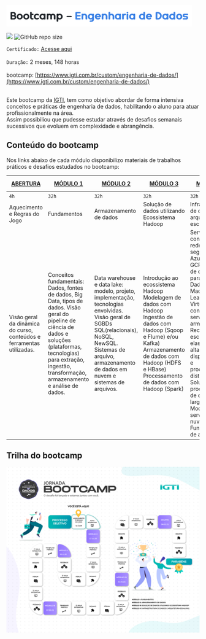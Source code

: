 [![](https://github.com/masedos/Bootcamp-Engenharia-de-Dados/blob/main/logo.png)](https://www.linkedin.com/in/masedos/)

[![](https://img.shields.io/badge/made%20by-masedos-blue)](https://www.linkedin.com/in/masedos/)
![GitHub repo size](https://img.shields.io/badge/-engenheiro%20de%20dados-green)


`Certificado:` [Acesse aqui](https://github.com/masedos/Bootcamp-Engenharia-de-Dados/blob/main/Fernandes%20Macedo%20RibeiroBootcamp%20Engenharia%20de%20Dados.pdf)
</br></br>
`Duração:` 2 meses, 148 horas
</br></br>
bootcamp: [https://www.igti.com.br/custom/engenharia-de-dados/](https://www.igti.com.br/custom/engenharia-de-dados/)
</br></br>

Este bootcamp da [IGTI](https://www.igti.com.br/), tem como objetivo abordar de forma intensiva conceitos e práticas de engenharia de dados, habilitando o aluno para atuar profissionalmente na área.</br>
Assim possibiliou que pudesse estudar através de desafios semanais sucessivos que evoluem em complexidade e abrangência.

## Conteúdo do bootcamp

Nos links abaixo de cada módulo disponibilizo materiais de trabalhos práticos e desafios estudados no bootcamp:

| [ABERTURA](https://github.com/masedos/Bootcamp-Engenharia-de-Dados/tree/main/Abertura) | [MÓDULO 1](https://github.com/masedos/Bootcamp-Engenharia-de-Dados/tree/main/M%C3%B3dulo%201)| [MÓDULO 2](https://github.com/masedos/Bootcamp-Engenharia-de-Dados/tree/main/M%C3%B3dulo%202) | [MÓDULO 3](https://github.com/masedos/Bootcamp-Engenharia-de-Dados/tree/main/M%C3%B3dulo%203) | [MÓDULO 4](https://github.com/masedos/Bootcamp-Engenharia-de-Dados/tree/main/M%C3%B3dulo%204) | [DESAFIO FINAL](https://github.com/masedos/Bootcamp-Engenharia-de-Dados/tree/main/M%C3%B3dulo%205)|
|---------|--------|---------|---------|---------|-------------|
|`4h`     |`32h`   |`32h`    |`32h`    |`32h`    |`12h`        |   
|Aquecimento e Regras do Jogo |Fundamentos|Armazenamento de dados| Solução de dados utilizando Ecossistema Hadoop |Infraestrutura de dados e arquitetura escalável|Desafio Final|
|Visão geral da dinâmica do curso, conteúdos e ferramentas utilizadas.| Conceitos fundamentais: Dados, fontes de dados, Big Data, tipos de dados. Visão geral do pipeline de ciência de dados e soluções (plataformas, tecnologias) para extração, ingestão, transformação, armazenamento e análise de dados.|Data warehouse e data lake: modelo, projeto, implementação, tecnologias envolvidas. Visão geral de SGBDs SQL(relacionais), NoSQL, NewSQL. Sistemas de arquivo, armazenamento de dados em nuvem e sistemas de arquivos. |Introdução ao ecossistema Hadoop Modelagem de dados com Hadoop Ingestão de dados com Hadoop (Sqoop e Flume) e/ou Kafka) Armazenamento de dados com Hadoop (HDFS e HBase) Processamento de dados com Hadoop (Spark) |Serviços de conectividade, rede e segurança na Azure, AWS e GCP Exemplos de containers para Ciência de Dados e Machine Learnig Virtualização, containers e serviços de armazenamento Recursos para escalabilidade, elasticidade, alta disponibilidade e processamento distribuído. Soluções para processamento de dados em larga escala Modelos de serviços em nuvem Fundamentos de arquitetura. |Conclusão da aplicação final.|

## Trilha do bootcamp

[![](https://github.com/masedos/Bootcamp-Engenharia-de-Dados/blob/main/Trilha%20Engenharia%20de%20Dados.png)](https://www.linkedin.com/in/masedos/)

